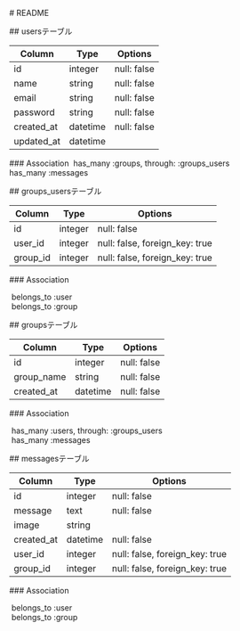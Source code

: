 # README

## usersテーブル

|Column|Type|Options|
|------|----|-------|
|id|integer|null: false|
|name|string|null: false|
|email|string|null: false|
|password|string|null: false|
|created_at|datetime|null: false|
|updated_at|datetime|

### Association
  has_many :groups, through: :groups_users  
  has_many :messages

## groups_usersテーブル

|Column|Type|Options|
|------|----|-------|
|id|integer|null: false|
|user_id|integer|null: false, foreign_key: true|
|group_id|integer|null: false, foreign_key: true|

### Association

  belongs_to :user  
  belongs_to :group

## groupsテーブル

|Column|Type|Options|
|------|----|-------|
|id|integer|null: false|
|group_name|string|null: false|
|created_at|datetime|null: false|

### Association

  has_many :users, through: :groups_users  
  has_many :messages

## messagesテーブル

|Column|Type|Options|
|------|----|-------|
|id|integer|null: false|
|message|text|null: false|
|image|string|
|created_at|datetime|null: false|
|user_id|integer|null: false, foreign_key: true|
|group_id|integer|null: false, foreign_key: true|

### Association

  belongs_to :user  
  belongs_to :group